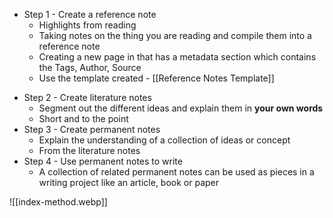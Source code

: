 * Step 1 - Create a reference note
    - Highlights from reading
    - Taking notes on the thing you are reading and compile them into a reference note
    - Creating a new page in that has a metadata section which contains the Tags, Author, Source
    - Use the template created - [[Reference Notes Template]]
- Step 2 - Create literature notes
    - Segment out the different ideas and explain them in __your own words__
    - Short and to the point
- Step 3 - Create permanent notes
    - Explain the understanding of a collection of ideas or concept
    - From the literature notes
- Step 4 - Use permanent notes to write
    - A collection of related permanent notes can be used as pieces in a writing project like an article, book or paper


![[index-method.webp]]
